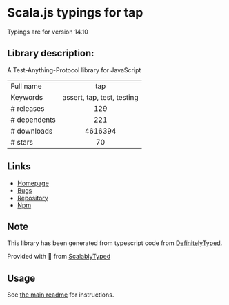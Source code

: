 
# Scala.js typings for tap

Typings are for version 14.10

## Library description:
A Test-Anything-Protocol library for JavaScript

|                    |                 |
| ------------------ | :-------------: |
| Full name          | tap |
| Keywords           | assert, tap, test, testing |
| # releases         | 129 |
| # dependents       | 221 |
| # downloads        | 4616394 |
| # stars            | 70 |

## Links
- [Homepage](http://www.node-tap.org/)
- [Bugs](https://github.com/tapjs/node-tap/issues)
- [Repository](https://github.com/tapjs/node-tap)
- [Npm](https://www.npmjs.com/package/tap)
    


## Note
This library has been generated from typescript code from [DefinitelyTyped](https://definitelytyped.org).

Provided with :purple_heart: from [ScalablyTyped](https://github.com/oyvindberg/ScalablyTyped)

## Usage
See [the main readme](../../readme.md) for instructions.


